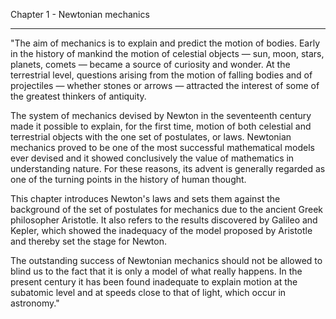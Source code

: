 Chapter 1 - Newtonian mechanics

- - - -

"The aim of mechanics is to explain and predict the motion of bodies. Early in the history of mankind the motion of celestial objects — sun, moon, stars, planets, comets — became a source of curiosity and wonder. At the terrestrial level, questions arising from the motion of falling bodies and of projectiles — whether stones or arrows — attracted the interest of some of the greatest thinkers of antiquity.

The system of mechanics devised by Newton in the seventeenth century made it possible to explain, for the first time, motion of both celestial and terrestrial objects with the one set of postulates, or laws. Newtonian mechanics proved to be one of the most successful mathematical models ever devised and it showed conclusively the value of mathematics in understanding nature. For these reasons, its advent is generally regarded as one of the turning points in the history of human thought.

This chapter introduces Newton's laws and sets them against the background of the set of postulates for mechanics due to the ancient Greek philosopher Aristotle. It also refers to the results discovered by Galileo and Kepler, which showed the inadequacy of the model proposed by Aristotle and thereby set the stage for Newton.

The outstanding success of Newtonian mechanics should not be allowed to blind us to the fact that it is only a model of what really happens. In the present century it has been found inadequate to explain motion at the subatomic level and at speeds close to that of light, which occur in astronomy."
